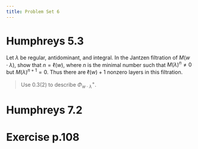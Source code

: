 ```yaml
---
title: Problem Set 6
---
```


# Humphreys 5.3

Let $\lambda$ be regular, antidominant, and integral.
In the Jantzen filtration of $M(w\cdot \lambda)$, show that $n = \ell(w)$, where $n$ is the minimal number such that $M(\lambda)^n \neq 0$ but $M(\lambda)^{n+1} = 0$.
Thus there are $\ell(w) + 1$ nonzero layers in this filtration.

> Use 0.3(2) to describe $\Phi^+_{w\cdot \lambda}$.

# Humphreys 7.2

# Exercise p.108

